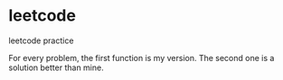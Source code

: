 # leetcode
leetcode practice

For every problem, the first function is my version. The second one is a solution better than mine.
